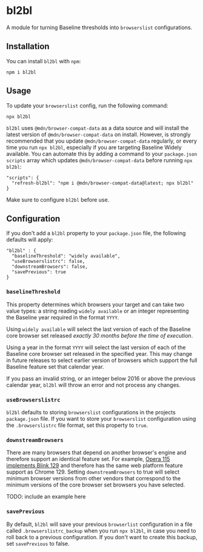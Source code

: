# bl2bl

A module for turning Baseline thresholds into `browserslist` configurations.

## Installation

You can install `bl2bl` with `npm`:

```
npm i bl2bl
```

## Usage

To update your `browserslist` config, run the following command:

```
npx bl2bl
```

`bl2bl` uses `@mdn/browser-compat-data` as a data source and will install the latest version of `@mdn/browser-compat-data` on install. However, is strongly recommended that you update `@mdn/browser-compat-data` regularly, or every time you run `npx bl2bl`, especially if you are targeting Baseline Widely available. You can automate this by adding a command to your `package.json` `scripts` array which updates `@mdn/browser-compat-data` before running `npx bl2bl`:

```
"scripts": {
  "refresh-bl2bl": "npm i @mdn/browser-compat-data@latest; npx bl2bl"
}
```

Make sure to configure `bl2bl` before use.

## Configuration

If you don't add a `bl2bl` property to your `package.json` file, the following defaults will apply:

```
"bl2bl" : {
  "baselineThreshold": "widely available",
  "useBrowserslistrc": false,
  "downstreamBrowsers": false,
  "savePrevious": true
}
```

### `baselineThreshold`

This property determines which browsers your target and can take two value types: a string reading `widely available` or an integer representing the Baseline year required in the format `YYYY`.

Using `widely available` will select the last version of each of the Baseline core browser set released _exactly 30 months before the time of execution_.

Using a year in the format `YYYY` will select the last version of each of the Baseline core browser set released in the specified year. This may change in future releases to select earlier version of browsers which support the full Baseline feature set that calendar year.

If you pass an invalid string, or an integer below 2016 or above the previous calendar year, `bl2bl` will throw an error and not process any changes.

### `useBrowserslistrc`

`bl2bl` defaults to storing `browserslist` configurations in the projects `package.json` file. If you want to store your `browserslist` configuration using the `.browserslistrc` file format, set this property to `true`.

### `downstreamBrowsers`

There are many browsers that depend on another browser's engine and therefore support an identical feature set. For example, [Opera 115 implements Blink 129](https://github.com/mdn/browser-compat-data/blob/037fce457e530715679ce4ae4b318aa18904bea8/browsers/opera.json#L863) and therefore has the same web platform feature support as Chrome 129. Setting `downstreamBrowsers` to true will select minimum browser versions from other vendors that correspond to the minimum versions of the core browser set browsers you have selected.

TODO: include an example here

### `savePrevious`

By default, `bl2bl` will save your previous `browserlist` configuration in a file called `.browserslistrc_backup` when you run `npx bl2bl`, in case you need to roll back to a previous configuration. If you don't want to create this backup, set `savePrevious` to false.

